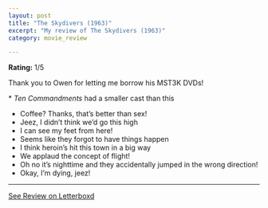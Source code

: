 ```yaml
---
layout: post
title: "The Skydivers (1963)"
excerpt: "My review of The Skydivers (1963)"
category: movie_review

---
```


**Rating:** 1/5

Thank you to Owen for letting me borrow his MST3K DVDs!

* <i>Ten Commandments</i> had a smaller cast than this
* Coffee? Thanks, that’s better than sex!
* Jeez, I didn’t think we’d go this high
* I can see my feet from here!
* Seems like they forgot to have things happen
* I think heroin’s hit this town in a big way
* We applaud the concept of flight!
* Oh no it’s nighttime and they accidentally jumped in the wrong direction!
* Okay, I’m dying, jeez!

<hr>

[See Review on Letterboxd](https://boxd.it/4oPRDb)
